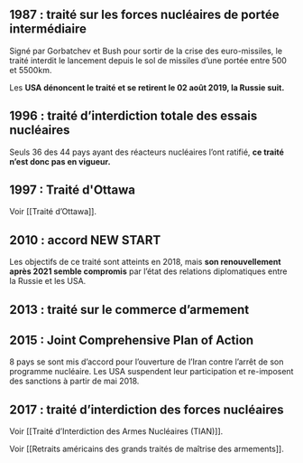 ## 1987 : traité sur les forces nucléaires de portée intermédiaire

Signé par Gorbatchev et Bush pour sortir de la crise des euro-missiles, le traité interdit le lancement depuis le sol de missiles d’une portée entre 500 et 5500km.

Les **USA dénoncent le traité et se retirent le 02 août 2019, la Russie suit.**

## 1996 : traité d’interdiction totale des essais nucléaires

Seuls 36 des 44 pays ayant des réacteurs nucléaires l’ont ratifié, **ce traité n’est donc pas en vigueur.**

## 1997 : Traité d'Ottawa

Voir [[Traité d’Ottawa]].

## 2010 : accord NEW START

Les objectifs de ce traité sont atteints en 2018, mais **son renouvellement après 2021 semble compromis** par l’état des relations diplomatiques entre la Russie et les USA.

## 2013 : traité sur le commerce d’armement

## 2015 : Joint Comprehensive Plan of Action

8 pays se sont mis d’accord pour l’ouverture de l’Iran contre l’arrêt de son programme nucléaire. Les USA suspendent leur participation et re-imposent des sanctions à partir de mai 2018.

## 2017 : traité d’interdiction des forces nucléaires

Voir [[Traité d’Interdiction des Armes Nucléaires (TIAN)]].

Voir [[Retraits américains des grands traités de maîtrise des armements]].